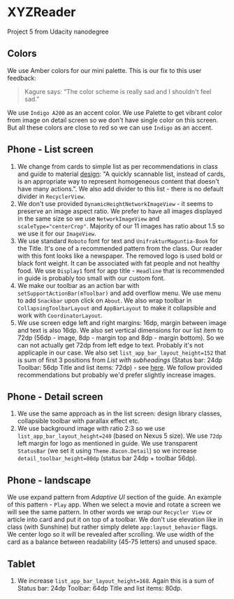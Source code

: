 # XYZReader
Project 5 from Udacity nanodegree

## Colors
We use Amber colors for our mini palette. This is our fix to this user feedback:
> Kagure says: “The color scheme is really sad and I shouldn't feel sad.”

We use `Indigo A200` as an accent color. We use Palette to get vibrant color from image on detail screen so we don't
have single color on this screen. But all these colors are close to red so we can use `Indigo` as an accent.

## Phone - List screen
1. We change from cards to simple list as per recommendations in class and guide to material
[design](https://www.google.com/design/spec/components/cards.html#cards-usage): "A quickly scannable list,
instead of cards, is an appropriate way to represent homogeneous content that doesn't have many actions.".
We also add divider to this list - there is no default divider in `RecyclerView`.
2. We don't use provided `DynamicHeightNetworkImageView` - it seems to preserve an image aspect ratio. We prefer to have
 all images displayed in the same size so we use `NetworkImageView` and `scaleType="centerCrop"`. Majority of our
11 images has ratio about 1.5 so we use it for our `ImageView`.
3. We use standard `Roboto` font for text and `UnifrakturMaguntia-Book` for the Title. It's one of a recommended
pattern from the class. Our reader with this font looks like a newspaper. The removed logo is used bold or black font
weight. It can be associated with fat people and not healthy food. We use `Display1` font for app title - `Headline` that
is recommended in guide is probably too small with our custom font.
4. We make our toolbar as an action bar with `setSupportActionBar(mToolbar)` and add overflow menu.
We use menu to add `Snackbar` upon click on `About`. We also wrap toolbar in `CollapsingToolbarLayout` and `AppBarLayout`
to make it collapsible and work with `CoordinatorLayout`.
5. We use screen edge left and right margins: 16dp, margin between image and text is also 16dp. We also set vertical
dimensions for our list item to 72dp (56dp - image, 8dp - margin top and 8dp - margin bottom). So we can not actually get
72dp from left edge to text. Probably it's not applicaple in our case. We also set `list_app_bar_layout_height=152` that is
sum of first 3 positions from *List with subheadings* (Status bar: 24dp Toolbar: 56dp Title and list items: 72dp) - see
[here](https://www.google.com/design/spec/layout/metrics-keylines.html#metrics-keylines-keylines-spacing). We follow provided
recommendations but probably we'd prefer slightly increase images.

## Phone - Detail screen
1. We use the same approach as in the list screen: design library classes, collapsible toolbar with parallax effect etc.
2. We use background image with ratio 2:3 so we use `list_app_bar_layout_height=240` (based on Nexus 5 size). We use `72dp`
left margin for logo as mentioned in guide. We use transparent `StatusBar` (we set it using `Theme.Bacon.Detail`) so we
increase `detail_toolbar_height=80dp` (status bar 24dp + toolbar 56dp).

## Phone - landscape
We use expand pattern from *Adaptive UI* section of the guide. An example of this pattern - `Play` app. When we select a
movie and rotate a screen we will see the same pattern. In other words we wrap our `Recycler View` or article into
 card and put it on top of a toolbar. We don't use elevation like in class (with Sunshine) but rather simply delete
 `app:layout_behavior` flags. We center logo so it will be revealed after scrolling. We use width of the card as a balance
between readability (45-75 letters) and unused space.

## Tablet
1. We increase `list_app_bar_layout_height=168`. Again this is a sum of Status bar: 24dp Toolbar: 64dp
Title and list items: 80dp.



